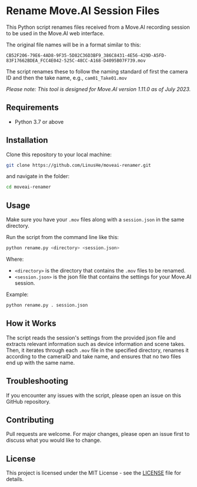 # Rename Move.AI Session Files

This Python script renames files received from a Move.AI recording session to be used in the Move.AI web interface. 

The original file names will be in a format similar to this:
```
CB52F206-79E6-4AD8-9F35-5D82C36D3BF9_386C8431-4E56-429D-A5FD-83F17662BDEA_FCC4E042-525C-48CC-A168-D4095B07F739.mov
```

The script renames these to follow the naming standard of first the camera ID and then the take name, e.g., 
`cam01_Take01.mov`

*Please note: This tool is designed for Move.AI version 1.11.0 as of July 2023.*

## Requirements

- Python 3.7 or above

## Installation

Clone this repository to your local machine:

```bash
git clone https://github.com/LinusHe/moveai-renamer.git
```
and navigate in the folder:
```bash
cd moveai-renamer
```


## Usage

Make sure you have your `.mov` files along with a `session.json` in the same directory.

Run the script from the command line like this:

```bash
python rename.py <directory> <session.json>
```


Where:
- `<directory>` is the directory that contains the `.mov` files to be renamed.
- `<session.json>` is the json file that contains the settings for your Move.AI session.

Example:

```bash
python rename.py . session.json
```


## How it Works

The script reads the session's settings from the provided json file and extracts relevant information such as device information and scene takes. Then, it iterates through each `.mov` file in the specified directory, renames it according to the cameraID and take name, and ensures that no two files end up with the same name.

## Troubleshooting

If you encounter any issues with the script, please open an issue on this GitHub repository.

## Contributing

Pull requests are welcome. For major changes, please open an issue first to discuss what you would like to change.

## License

This project is licensed under the MIT License - see the [LICENSE](LICENSE) file for details.

